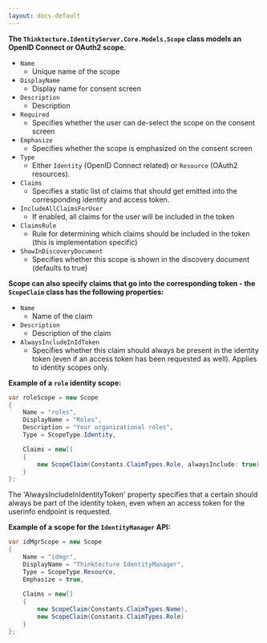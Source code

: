 ```yaml
---
layout: docs-default
---
```


**The `Thinktecture.IdentityServer.Core.Models.Scope` class models an OpenID Connect or OAuth2 scope.**

* `Name`
    * Unique name of the scope
* `DisplayName`
    * Display name for consent screen
* `Description`
    * Description
* `Required`
    * Specifies whether the user can de-select the scope on the consent screen
* `Emphasize`
    * Specifies whether the scope is emphasized on the consent screen
* `Type`
    * Either `Identity` (OpenID Connect related) or `Resource` (OAuth2 resources).
* `Claims`
    * Specifies a static list of claims that should get emitted into the corresponding identity and access token.
* `IncludeAllClaimsForUser`
    * If enabled, all claims for the user will be included in the token
* `ClaimsRule`
    * Rule for determining which claims should be included in the token (this is implementation specific)
* `ShowInDiscoveryDocument`
    * Specifies whether this scope is shown in the discovery document (defaults to true)

**Scope can also specify claims that go into the corresponding token - the `ScopeClaim` class has the following properties:**

* `Name`
    * Name of the claim
* `Description`
    * Description of the claim
* `AlwaysIncludeInIdToken`
    * Specifies whether this claim should always be present in the identity token (even if an access token has been requested as well). Applies to identity scopes only.

**Example of a `role` identity scope:**

```csharp
var roleScope = new Scope
{
    Name = "roles",
    DisplayName = "Roles",
    Description = "Your organizational roles",
    Type = ScopeType.Identity,

    Claims = new[]
    {
        new ScopeClaim(Constants.ClaimTypes.Role, alwaysInclude: true)
    }
};
```

The 'AlwaysIncludeInIdentityToken' property specifies that a certain should always be part of the identity token, even when an access token for the userinfo endpoint is requested.

**Example of a scope for the `IdentityManager` API:**


```csharp
var idMgrScope = new Scope
{
    Name = "idmgr",
    DisplayName = "Thinktecture IdentityManager",
    Type = ScopeType.Resource,
    Emphasize = true,
                        
    Claims = new[]
    {
        new ScopeClaim(Constants.ClaimTypes.Name),
        new ScopeClaim(Constants.ClaimTypes.Role)
    }
};
```

